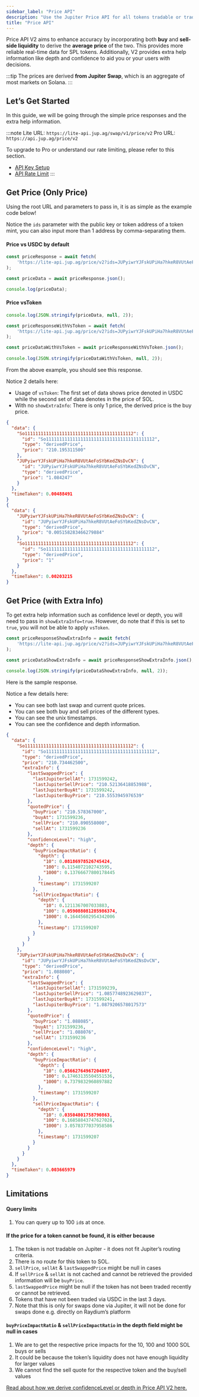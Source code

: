 ```yaml
---
sidebar_label: "Price API"
description: "Use the Jupiter Price API for all tokens tradable or traded on Jupiter."
title: "Price API"
---
```


<head>
    <title>Price API</title>
    <meta name="twitter:card" content="summary" />
</head>

Price API V2 aims to enhance accuracy by incorporating both **buy** and **sell-side liquidity** to derive the **average price** of the two. This provides more reliable real-time data for SPL tokens. Additionally, V2 provides extra help information like depth and confidence to aid you or your users with decisions.

:::tip
The prices are derived **from Jupiter Swap**, which is an aggregate of most markets on Solana.
:::

## Let’s Get Started

In this guide, we will be going through the simple price responses and the extra help information.



:::note
Lite URL: `https://lite-api.jup.ag/swap/v1/price/v2`
Pro URL: `https://api.jup.ag/price/v2`

To upgrade to Pro or understand our rate limiting, please refer to this section.
- [API Key Setup](/docs/api-setup)
- [API Rate Limit](/docs/api-rate-limit)
:::

## Get Price (Only Price)

Using the root URL and parameters to pass in, it is as simple as the example code below!

Notice the `ids` parameter with the public key or token address of a token mint, you can also input more than 1 address by comma-separating them.

#### Price vs USDC by default

```jsx
const priceResponse = await fetch(
    'https://lite-api.jup.ag/price/v2?ids=JUPyiwrYJFskUPiHa7hkeR8VUtAeFoSYbKedZNsDvCN,So11111111111111111111111111111111111111112'
);

const priceData = await priceResponse.json();

console.log(priceData);
```

#### Price vsToken

```jsx
console.log(JSON.stringify(priceData, null, 2));

const priceResponseWithVsToken = await fetch(
    'https://lite-api.jup.ag/price/v2?ids=JUPyiwrYJFskUPiHa7hkeR8VUtAeFoSYbKedZNsDvCN,So11111111111111111111111111111111111111112&vsToken=So11111111111111111111111111111111111111112'
);

const priceDataWithVsToken = await priceResponseWithVsToken.json();
  
console.log(JSON.stringify(priceDataWithVsToken, null, 2));
```

From the above example, you should see this response.

Notice 2 details here:

- Usage of `vsToken`: The first set of data shows price denoted in USDC while the second set of data denotes in the price of SOL.
- With no `showExtraInfo`: There is only 1 price, the derived price is the buy price.

```json
{
  "data": {
    "So11111111111111111111111111111111111111112": {
      "id": "So11111111111111111111111111111111111111112",
      "type": "derivedPrice",
      "price": "210.195311500"
    },
    "JUPyiwrYJFskUPiHa7hkeR8VUtAeFoSYbKedZNsDvCN": {
      "id": "JUPyiwrYJFskUPiHa7hkeR8VUtAeFoSYbKedZNsDvCN",
      "type": "derivedPrice",
      "price": "1.084247"
    }
  },
  "timeTaken": 0.00488491
}
{
  "data": {
    "JUPyiwrYJFskUPiHa7hkeR8VUtAeFoSYbKedZNsDvCN": {
      "id": "JUPyiwrYJFskUPiHa7hkeR8VUtAeFoSYbKedZNsDvCN",
      "type": "derivedPrice",
      "price": "0.005158283466279884"
    },
    "So11111111111111111111111111111111111111112": {
      "id": "So11111111111111111111111111111111111111112",
      "type": "derivedPrice",
      "price": "1"
    }
  },
  "timeTaken": 0.00203215
}
```

## Get Price (with Extra Info)

To get extra help information such as confidence level or depth, you will need to pass in `showExtraInfo=true`. However, do note that if this is set to `true`, you will not be able to apply `vsToken`.

```jsx
const priceResponseShowExtraInfo = await fetch(
    'https://lite-api.jup.ag/price/v2?ids=JUPyiwrYJFskUPiHa7hkeR8VUtAeFoSYbKedZNsDvCN,So11111111111111111111111111111111111111112&showExtraInfo=true'
);

const priceDataShowExtraInfo = await priceResponseShowExtraInfo.json();
  
console.log(JSON.stringify(priceDataShowExtraInfo, null, 2));
```

Here is the sample response.

Notice a few details here:
- You can see both last swap and current quote prices.
- You can see both buy and sell prices of the different types.
- You can see the unix timestamps.
- You can see the confidence and depth information.

```json
{
  "data": {
    "So11111111111111111111111111111111111111112": {
      "id": "So11111111111111111111111111111111111111112",
      "type": "derivedPrice",
      "price": "210.734462500",
      "extraInfo": {
        "lastSwappedPrice": {
          "lastJupiterSellAt": 1731599242,
          "lastJupiterSellPrice": "210.52136418853988",
          "lastJupiterBuyAt": 1731599242,
          "lastJupiterBuyPrice": "210.5553945976539"
        },
        "quotedPrice": {
          "buyPrice": "210.578367000",
          "buyAt": 1731599236,
          "sellPrice": "210.890558000",
          "sellAt": 1731599236
        },
        "confidenceLevel": "high",
        "depth": {
          "buyPriceImpactRatio": {
            "depth": {
              "10": 0.08186978526745424,
              "100": 0.1154072102743595,
              "1000": 0.13766677800178445
            },
            "timestamp": 1731599207
          },
          "sellPriceImpactRatio": {
            "depth": {
              "10": 0.1211367007033883,
              "100": 0.059088081285986374,
              "1000": 0.16445602954342006
            },
            "timestamp": 1731599207
          }
        }
      }
    },
    "JUPyiwrYJFskUPiHa7hkeR8VUtAeFoSYbKedZNsDvCN": {
      "id": "JUPyiwrYJFskUPiHa7hkeR8VUtAeFoSYbKedZNsDvCN",
      "type": "derivedPrice",
      "price": "1.088080",
      "extraInfo": {
        "lastSwappedPrice": {
          "lastJupiterSellAt": 1731599239,
          "lastJupiterSellPrice": "1.0857748923629837",
          "lastJupiterBuyAt": 1731599241,
          "lastJupiterBuyPrice": "1.0879206578017573"
        },
        "quotedPrice": {
          "buyPrice": "1.088085",
          "buyAt": 1731599236,
          "sellPrice": "1.088076",
          "sellAt": 1731599236
        },
        "confidenceLevel": "high",
        "depth": {
          "buyPriceImpactRatio": {
            "depth": {
              "10": 0.05662764967204097,
              "100": 0.17463135504551536,
              "1000": 0.7379832960897882
            },
            "timestamp": 1731599207
          },
          "sellPriceImpactRatio": {
            "depth": {
              "10": 0.03504801758790863,
              "100": 0.16858843747627028,
              "1000": 3.0578377037958586
            },
            "timestamp": 1731599207
          }
        }
      }
    }
  },
  "timeTaken": 0.003665979
}
```

## Limitations

#### Query limits
1. You can query up to 100 `id`s at once.

#### If the price for a token cannot be found, it is either because
1. The token is not tradable on Jupiter - it does not fit Jupiter’s routing criteria.
2. There is no route for this token to SOL.
  1. `sellPrice`, `sellAt` & `lastSwappedPrice` might be null in cases
3. If `sellPrice` & `sellAt` is not cached and cannot be retrieved the provided information will be `buyPrice`.
4. `lastSwappedPrice` might be null if the token has not been traded recently or cannot be retrieved.
  1. Tokens that have not been traded via USDC in the last 3 days.
  2. Note that this is only for swaps done via Jupiter, it will not be done for swaps done e.g. directly on Raydium’s platform

#### `buyPriceImpactRatio` & `sellPriceImpactRatio` in the depth field might be null in cases
1. We are to get the respective price impacts for the 10, 100 and 1000 SOL buys or sells
  1. It could be because the token’s liquidity does not have enough liquidity for larger values
2. We cannot find the sell quote for the respective token and the buy/sell values

[Read about how we derive confidenceLevel or depth in Price API V2 here.](https://www.jupresear.ch/t/introducing-the-price-v2-api/22175)